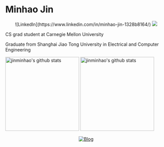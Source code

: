 # Minhao Jin

<p align="center">
![LinkedIn](https://www.linkedin.com/in/minhao-jin-1328b8164/)
	<a href="https://www.linkedin.com/in/minhao-jin-1328b8164/"><img src="https://img.shields.io/badge/-Minhao Jin-blue?style=flat-square&logo=Linkedin&logoColor=white&link=https://www.linkedin.com/in/minhao-jin-1328b8164/"></a>
</p>

CS grad student at Carnegie Mellon University

Graduate from Shanghai Jiao Tong University in Electrical and Computer Engineering

<p align="left">
<img alt="jinminhao's github stats" height='230' src="https://github-readme-stats.vercel.app/api?username=jinminhao&show_icons=true&theme=radical">
<img alt="jinminhao's github stats" height='230' src="https://github-readme-stats.vercel.app/api/top-langs/?username=jinminhao&theme=radical">
</p>


<p align="center">
	<a href="https://github.com/jinminhao"><img src="https://github-profile-trophy.vercel.app/?username=jinminhao&row=1&theme=flat" alt="Blog"></a>
</p>
